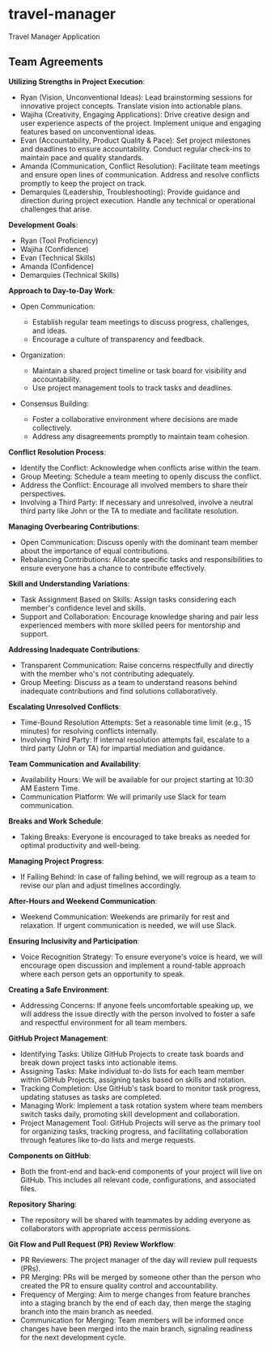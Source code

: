 # travel-manager

Travel Manager Application

## Team Agreements

**Utilizing Strengths in Project Execution**:

- Ryan (Vision, Unconventional Ideas): Lead brainstorming sessions for innovative project concepts. Translate vision into actionable plans.
- Wajiha (Creativity, Engaging Applications): Drive creative design and user experience aspects of the project. Implement unique and engaging features based on unconventional ideas.
- Evan (Accountability, Product Quality & Pace): Set project milestones and deadlines to ensure accountability. Conduct regular check-ins to maintain pace and quality standards.
- Amanda (Communication, Conflict Resolution): Facilitate team meetings and ensure open lines of communication. Address and resolve conflicts promptly to keep the project on track.
- Demarquies (Leadership, Troubleshooting): Provide guidance and direction during project execution. Handle any technical or operational challenges that arise.

**Development Goals**:

- Ryan (Tool Proficiency)
- Wajiha (Confidence)
- Evan (Technical Skills)
- Amanda (Confidence)
- Demarquies (Technical Skills)

**Approach to Day-to-Day Work**:

- Open Communication:
  - Establish regular team meetings to discuss progress, challenges, and ideas.
  - Encourage a culture of transparency and feedback.

- Organization:
  - Maintain a shared project timeline or task board for visibility and accountability.
  - Use project management tools to track tasks and deadlines.

- Consensus Building:
  - Foster a collaborative environment where decisions are made collectively.
  - Address any disagreements promptly to maintain team cohesion.

**Conflict Resolution Process**:

- Identify the Conflict: Acknowledge when conflicts arise within the team.
- Group Meeting: Schedule a team meeting to openly discuss the conflict.
- Address the Conflict: Encourage all involved members to share their perspectives.
- Involving a Third Party: If necessary and unresolved, involve a neutral third party like John or the TA to mediate and facilitate resolution.

**Managing Overbearing Contributions**:

- Open Communication: Discuss openly with the dominant team member about the importance of equal contributions.
- Rebalancing Contributions: Allocate specific tasks and responsibilities to ensure everyone has a chance to contribute effectively.

**Skill and Understanding Variations**:

- Task Assignment Based on Skills: Assign tasks considering each member's confidence level and skills.
- Support and Collaboration: Encourage knowledge sharing and pair less experienced members with more skilled peers for mentorship and support.

**Addressing Inadequate Contributions**:

- Transparent Communication: Raise concerns respectfully and directly with the member who's not contributing adequately.
- Group Meeting: Discuss as a team to understand reasons behind inadequate contributions and find solutions collaboratively.

**Escalating Unresolved Conflicts**:

- Time-Bound Resolution Attempts: Set a reasonable time limit (e.g., 15 minutes) for resolving conflicts internally.
- Involving Third Party: If internal resolution attempts fail, escalate to a third party (John or TA) for impartial mediation and guidance.

**Team Communication and Availability**:

- Availability Hours: We will be available for our project starting at 10:30 AM Eastern Time.
- Communication Platform: We will primarily use Slack for team communication.

**Breaks and Work Schedule**:

- Taking Breaks: Everyone is encouraged to take breaks as needed for optimal productivity and well-being.

**Managing Project Progress**:

- If Falling Behind: In case of falling behind, we will regroup as a team to revise our plan and adjust timelines accordingly.

**After-Hours and Weekend Communication**:

- Weekend Communication: Weekends are primarily for rest and relaxation. If urgent communication is needed, we will use Slack.

**Ensuring Inclusivity and Participation**:

- Voice Recognition Strategy: To ensure everyone's voice is heard, we will encourage open discussion and implement a round-table approach where each person gets an opportunity to speak.

**Creating a Safe Environment**:

- Addressing Concerns: If anyone feels uncomfortable speaking up, we will address the issue directly with the person involved to foster a safe and respectful environment for all team members.

**GitHub Project Management**:

- Identifying Tasks: Utilize GitHub Projects to create task boards and break down project tasks into actionable items.
- Assigning Tasks: Make individual to-do lists for each team member within GitHub Projects, assigning tasks based on skills and rotation.
- Tracking Completion: Use GitHub's task board to monitor task progress, updating statuses as tasks are completed.
- Managing Work: Implement a task rotation system where team members switch tasks daily, promoting skill development and collaboration.
- Project Management Tool: GitHub Projects will serve as the primary tool for organizing tasks, tracking progress, and facilitating collaboration through features like to-do lists and merge requests.

**Components on GitHub**:

- Both the front-end and back-end components of your project will live on GitHub. This includes all relevant code, configurations, and associated files.

**Repository Sharing**:

- The repository will be shared with teammates by adding everyone as collaborators with appropriate access permissions.

**Git Flow and Pull Request (PR) Review Workflow**:

- PR Reviewers: The project manager of the day will review pull requests (PRs).
- PR Merging: PRs will be merged by someone other than the person who created the PR to ensure quality control and accountability.
- Frequency of Merging: Aim to merge changes from feature branches into a staging branch by the end of each day, then merge the staging branch into the main branch as needed.
- Communication for Merging: Team members will be informed once changes have been merged into the main branch, signaling readiness for the next development cycle.
